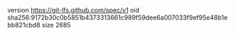 version https://git-lfs.github.com/spec/v1
oid sha256:9172b30c0b5851b4373313661c989f59dee6a007033f9ef95e48b1ebb821cbd8
size 2685
